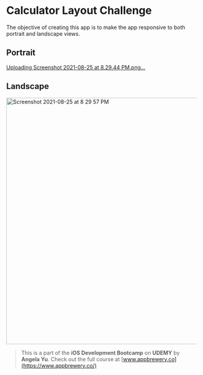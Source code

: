 # Calculator Layout Challenge

The objective of creating this app is to make the app responsive to both portrait and landscape views.

## Portrait

[Uploading Screenshot 2021-08-25 at 8.29.44 PM.png…]()


## Landscape

<img width="652" alt="Screenshot 2021-08-25 at 8 29 57 PM" src="https://user-images.githubusercontent.com/56184525/130815004-40f82447-d506-4c03-bddd-086412875299.png">

>This is a part of the **iOS Development Bootcamp** on **UDEMY** by **Angela Yu**. Check out the full course at [www.appbrewery.co](https://www.appbrewery.co/)



